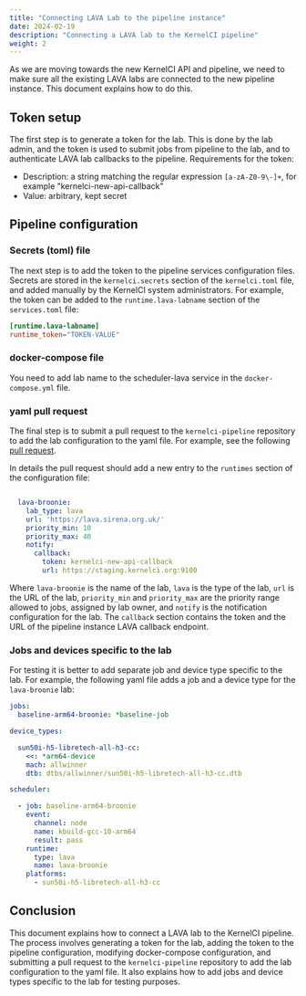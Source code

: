 ```yaml
---
title: "Connecting LAVA Lab to the pipeline instance"
date: 2024-02-19
description: "Connecting a LAVA lab to the KernelCI pipeline"
weight: 2
---
```


As we are moving towards the new KernelCI API and pipeline, we need to make sure
all the existing LAVA labs are connected to the new pipeline instance.  This
document explains how to do this.

## Token setup

The first step is to generate a token for the lab.  This is done by the lab admin,
and the token is used to submit jobs from pipeline to the lab, and to authenticate
LAVA lab callbacks to the pipeline.
Requirements for the token:
- Description: a string matching the regular expression `[a-zA-Z0-9\-]+`, for example "kernelci-new-api-callback"
- Value: arbitrary, kept secret

## Pipeline configuration

### Secrets (toml) file

The next step is to add the token to the pipeline services configuration files.
Secrets are stored in the `kernelci.secrets` section of the `kernelci.toml` file,
and added manually by the KernelCI system administrators.  For example, the token
can be added to the `runtime.lava-labname` section of the `services.toml` file:

```toml
[runtime.lava-labname]
runtime_token="TOKEN-VALUE"
```

### docker-compose file

You need to add lab name to the scheduler-lava service in the `docker-compose.yml` file.

### yaml pull request

The final step is to submit a pull request to the `kernelci-pipeline` repository
to add the lab configuration to the yaml file.
For example, see the following [pull request](https://github.com/kernelci/kernelci-pipeline/pull/426).

In details the pull request should add a new entry to the `runtimes` section of the configuration file:

```yaml

  lava-broonie:
    lab_type: lava
    url: 'https://lava.sirena.org.uk/'
    priority_min: 10
    priority_max: 40
    notify:
      callback:
        token: kernelci-new-api-callback
        url: https://staging.kernelci.org:9100

```
Where `lava-broonie` is the name of the lab, `lava` is the type of the lab, `url` is the URL of the lab, `priority_min` and `priority_max` are the priority range allowed to jobs, assigned by lab owner, and `notify` is the notification configuration for the lab.  The `callback` section contains the token and the URL of the pipeline instance LAVA callback endpoint.

### Jobs and devices specific to the lab

For testing it is better to add separate job and device type specific to the lab.  For example, the following yaml file adds a job and a device type for the `lava-broonie` lab:

```yaml
jobs:
  baseline-arm64-broonie: *baseline-job

device_types:

  sun50i-h5-libretech-all-h3-cc:
    <<: *arm64-device
    mach: allwinner
    dtb: dtbs/allwinner/sun50i-h5-libretech-all-h3-cc.dtb

scheduler:

  - job: baseline-arm64-broonie
    event:
      channel: node
      name: kbuild-gcc-10-arm64
      result: pass
    runtime:
      type: lava
      name: lava-broonie
    platforms:
      - sun50i-h5-libretech-all-h3-cc
```

## Conclusion

This document explains how to connect a LAVA lab to the KernelCI pipeline.  The
process involves generating a token for the lab, adding the token to the pipeline
configuration, modifying docker-compose configuration,
and submitting a pull request to the `kernelci-pipeline` repository
to add the lab configuration to the yaml file.  It also explains how to add jobs
and device types specific to the lab for testing purposes.



